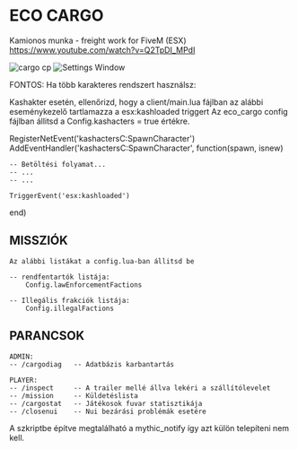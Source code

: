 # ECO CARGO
Kamionos munka - freight work for FiveM (ESX)
https://www.youtube.com/watch?v=Q2TpDI_MPdI

![cargo cp](https://i.postimg.cc/WhbG7Nsh/eco-cargo-cp.jpg)
![Settings Window](https://i.postimg.cc/k6vSxZZQ/eco-cargo-stat.jpg)

FONTOS: Ha több karakteres rendszert használsz:

Kashakter esetén, ellenőrizd, hogy a client/main.lua fájlban az alábbi eseménykezelő tartlamazza a esx:kashloaded triggert
Az eco_cargo config fájlban állitsd a Config.kashacters = true értékre.

RegisterNetEvent('kashactersC:SpawnCharacter')
AddEventHandler('kashactersC:SpawnCharacter', function(spawn, isnew)

    -- Betöltési folyamat...
    -- ...
    -- ...

    TriggerEvent('esx:kashloaded')
end)


## MISSZIÓK

    Az alábbi listákat a config.lua-ban állitsd be

    -- rendfentartók listája:
        Config.lawEnforcementFactions

    -- Illegális frakciók listája:
        Config.illegalFactions



## PARANCSOK

    ADMIN:
    -- /cargodiag   -- Adatbázis karbantartás

    PLAYER:
    -- /inspect     -- A trailer mellé állva lekéri a szállítólevelet
    -- /mission     -- Küldetéslista
    -- /cargostat   -- Játékosok fuvar statisztikája
    -- /closenui    -- Nui bezárási problémák esetére

A szkriptbe építve megtalálható a mythic_notify így azt külön telepíteni nem kell.
